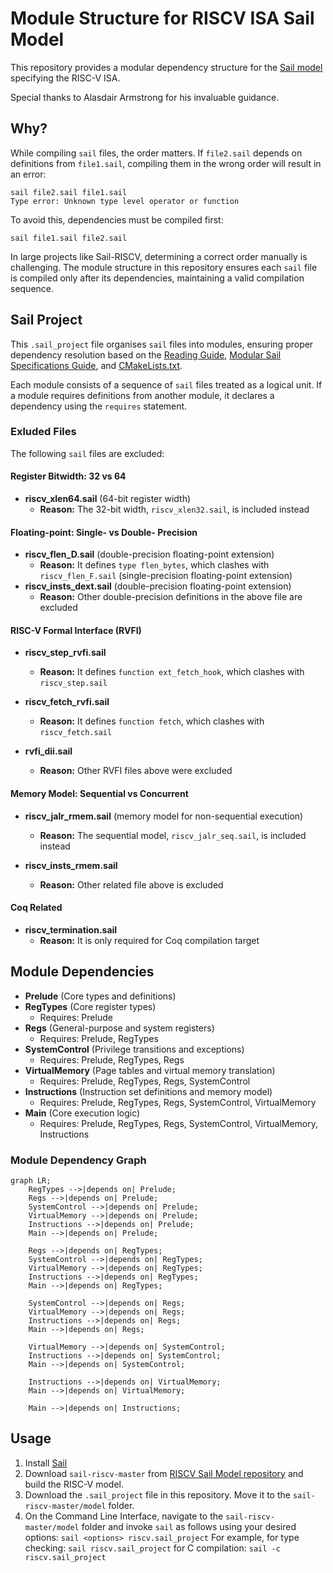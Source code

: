 # Module Structure for RISCV ISA Sail Model
This repository provides a modular dependency structure for the [Sail model](https://github.com/riscv/sail-riscv) specifying the RISC-V ISA.

Special thanks to Alasdair Armstrong for his invaluable guidance.

## Why?
While compiling `sail` files, the order matters. If `file2.sail` depends on definitions from `file1.sail`, compiling them in the wrong order will result in an error: <br />

```
sail file2.sail file1.sail
Type error: Unknown type level operator or function
```

To avoid this, dependencies must be compiled first:<br />

```sail file1.sail file2.sail```

In large projects like Sail-RISCV, determining a correct order manually is challenging. The module structure in this repository ensures each `sail` file is compiled only after its dependencies, maintaining a valid compilation sequence. 

## Sail Project
This `.sail_project` file organises `sail` files into modules, ensuring proper dependency resolution based on the [Reading Guide](https://github.com/riscv/sail-riscv/blob/master/doc/ReadingGuide.md), [Modular Sail Specifications Guide](https://github.com/rems-project/sail/blob/sail2/doc/asciidoc/modules.adoc), and [CMakeLists.txt](https://github.com/riscv/sail-riscv/blob/master/model/CMakeLists.txt).

Each module consists of a sequence of `sail` files treated as a logical unit. If a module requires definitions from another module, it declares a dependency using the `requires` statement. 

### Exluded Files
The following `sail` files are excluded:

#### Register Bitwidth: 32 vs 64
- **riscv_xlen64.sail** (64-bit register width)
  - **Reason:** The 32-bit width, `riscv_xlen32.sail`, is included instead
#### Floating-point: Single- vs Double- Precision
- **riscv_flen_D.sail** (double-precision floating-point extension)  
  - **Reason:** It defines `type flen_bytes`, which clashes with `riscv_flen_F.sail` (single-precision floating-point extension)
- **riscv_insts_dext.sail** (double-precision floating-point extension)
  - **Reason:** Other double-precision definitions in the above file are excluded

#### RISC-V Formal Interface (RVFI)
- **riscv_step_rvfi.sail**  
  - **Reason:** It defines `function ext_fetch_hook`, which clashes with `riscv_step.sail`

- **riscv_fetch_rvfi.sail**  
  - **Reason:** It defines `function fetch`, which clashes with `riscv_fetch.sail` 

- **rvfi_dii.sail**
  - **Reason:** Other RVFI  files above were excluded

#### Memory Model: Sequential vs Concurrent
- **riscv_jalr_rmem.sail** (memory model for non-sequential execution)
  - **Reason:** The sequential model, `riscv_jalr_seq.sail`, is included instead

- **riscv_insts_rmem.sail**
  - **Reason:** Other related file above is excluded

#### Coq Related
- **riscv_termination.sail**
  - **Reason:** It is only required for Coq compilation target

## Module Dependencies
- **Prelude** (Core types and definitions)
- **RegTypes** (Core register types)
  - Requires: Prelude
- **Regs** (General-purpose and system registers)
  - Requires: Prelude, RegTypes
- **SystemControl** (Privilege transitions and exceptions)
  - Requires: Prelude, RegTypes, Regs
- **VirtualMemory** (Page tables and virtual memory translation)
  - Requires: Prelude, RegTypes, Regs, SystemControl
- **Instructions** (Instruction set definitions and memory model)
  - Requires: Prelude, RegTypes, Regs, SystemControl, VirtualMemory
- **Main** (Core execution logic)
  - Requires: Prelude, RegTypes, Regs, SystemControl, VirtualMemory, Instructions

### Module Dependency Graph 
```mermaid
graph LR;
    RegTypes -->|depends on| Prelude;
    Regs -->|depends on| Prelude;
    SystemControl -->|depends on| Prelude;
    VirtualMemory -->|depends on| Prelude;
    Instructions -->|depends on| Prelude;
    Main -->|depends on| Prelude;
    
    Regs -->|depends on| RegTypes;
    SystemControl -->|depends on| RegTypes;
    VirtualMemory -->|depends on| RegTypes;
    Instructions -->|depends on| RegTypes;
    Main -->|depends on| RegTypes;

    SystemControl -->|depends on| Regs;
    VirtualMemory -->|depends on| Regs;
    Instructions -->|depends on| Regs;
    Main -->|depends on| Regs;

    VirtualMemory -->|depends on| SystemControl;
    Instructions -->|depends on| SystemControl;
    Main -->|depends on| SystemControl;

    Instructions -->|depends on| VirtualMemory;
    Main -->|depends on| VirtualMemory;

    Main -->|depends on| Instructions;

```

 
## Usage
1. Install [Sail](https://github.com/rems-project/sail)
2. Download `sail-riscv-master` from [RISCV Sail Model repository](https://github.com/riscv/sail-riscv/tree/master) and build the RISC-V model.
3. Download the `.sail_project` file in this repository. Move it to the `sail-riscv-master/model` folder.
4. On the Command Line Interface, navigate to the `sail-riscv-master/model` folder and invoke `sail` as follows using your desired options: `sail <options> riscv.sail_project`
     For example, for type checking: `sail riscv.sail_project`
                  for C compilation: `sail -c riscv.sail_project`



